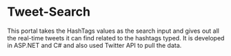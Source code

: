 # Tweet-Search
This portal takes the HashTags values as the search input and gives out all the real-time tweets it can find related to the hashtags typed.
It is developed in ASP.NET and C# and also used Twitter API to pull the data.
